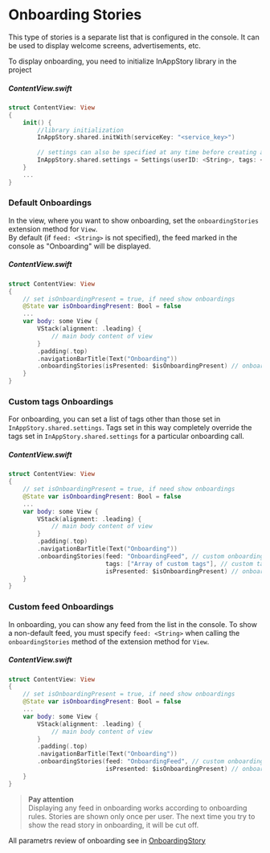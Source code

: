 # Onboarding Stories

This type of stories is a separate list that is configured in the console. It can be used to display welcome screens, advertisements, etc.

To display onboarding, you need to initialize InAppStory library in the project

##### ContentView.swift
```swift
struct ContentView: View
{
    init() {
        //library initialization
        InAppStory.shared.initWith(serviceKey: "<service_key>")
        
        // settings can also be specified at any time before creating a StoryListView or calling individual stories
        InAppStory.shared.settings = Settings(userID: <String>, tags: <Array<String>>)
    }
    ...
}
```

### Default Onboardings

In the view, where you want to show onboarding, set the `onboardingStories` extension method for `View`.  
By default (if `feed: <String>` is not specified), the feed marked in the console as "Onboarding" will be displayed.

##### ContentView.swift
```swift
struct ContentView: View
{
	// set isOnboardingPresent = true, if need show onboardings
    @State var isOnboardingPresent: Bool = false
    ...
    var body: some View {
        VStack(alignment: .leading) {
            // main body content of view
        }
        .padding(.top)
        .navigationBarTitle(Text("Onboarding"))
        .onboardingStories(isPresented: $isOnboardingPresent) // onboardings showing
    }
}
```
### Custom tags Onboardings

For onboarding, you can set a list of tags other than those set in `InAppStory.shared.settings`. Tags set in this way completely override the tags set in `InAppStory.shared.settings` for a particular onboarding call.

##### ContentView.swift
```swift
struct ContentView: View
{
	// set isOnboardingPresent = true, if need show onboardings
    @State var isOnboardingPresent: Bool = false
    ...
    var body: some View {
        VStack(alignment: .leading) {
            // main body content of view
        }
        .padding(.top)
        .navigationBarTitle(Text("Onboarding"))
        .onboardingStories(feed: "OnboardingFeed", // custom onboarding feed
                           tags: ["Array of custom tags"], // custom tags for onboardinng
                           isPresented: $isOnboardingPresent) // onboardings showing
    }
}
```

### Custom feed Onboardings

In onboarding, you can show any feed from the list in the console. To show a non-default feed, you must specify `feed: <String>` when calling the `onboardingStories` method of the extension method for `View`.

##### ContentView.swift
```swift
struct ContentView: View
{
	// set isOnboardingPresent = true, if need show onboardings
    @State var isOnboardingPresent: Bool = false
    ...
    var body: some View {
        VStack(alignment: .leading) {
            // main body content of view
        }
        .padding(.top)
        .navigationBarTitle(Text("Onboarding"))
        .onboardingStories(feed: "OnboardingFeed", // custom onboarding feed
                           isPresented: $isOnboardingPresent) // onboardings showing
    }
}
```
> **Pay attention**  
> Displaying any feed in onboarding works according to onboarding rules. Stories are shown only once per user. The next time you try to show the read story in onboarding, it will be cut off.


All parametrs review of onboarding see in [OnboardingStory](https://github.com/inappstory/ios-sdk/tree/SwiftUI#onboardingstory)